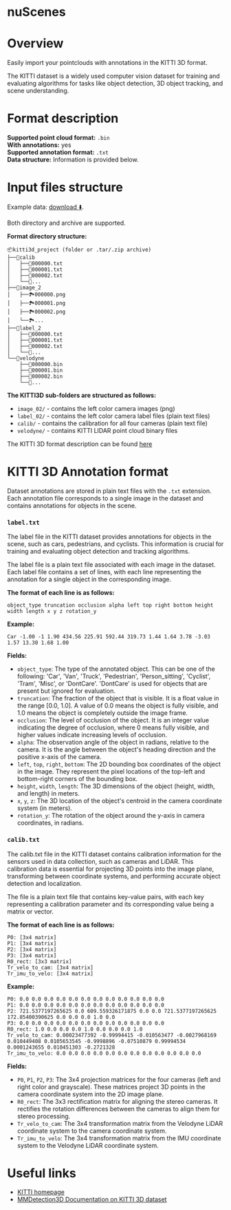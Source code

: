 <h1 align="left" style="border-bottom: 0"> nuScenes </h1>

# Overview

Easily import your pointclouds with annotations in the KITTI 3D format.

The KITTI dataset is a widely used computer vision dataset for training and evaluating algorithms for tasks like object detection, 3D object tracking, and scene understanding.

# Format description

**Supported point cloud format:** `.bin`<br>
**With annotations:** yes<br>
**Supported annotation format:** `.txt`<br>
**Data structure:** Information is provided below.

# Input files structure

Example data: [download ⬇️](https://github.com/user-attachments/files/18378632/kitti3d-sample.zip).

Both directory and archive are supported.

**Format directory structure:**

```text
📦kitti3d_project (folder or .tar/.zip archive)
├──📂calib
│   ├──📄000000.txt
│   ├──📄000001.txt
│   ├──📄000002.txt
│   └──📄...
├──📂image_2
│   ├──🏞️000000.png
│   ├──🏞️000001.png
│   ├──🏞️000002.png
│   └──🏞️...
├──📂label_2
│   ├──📄000000.txt
│   ├──📄000001.txt
│   ├──📄000002.txt
│   └──📄...
└──📂velodyne
    ├──📄000000.bin
    ├──📄000001.bin
    ├──📄000002.bin
    └──📄...
```

**The KITTI3D sub-folders are structured as follows:**

- `image_02/` - contains the left color camera images (png)
- `label_02/` - contains the left color camera label files (plain text files)
- `calib/` - contains the calibration for all four cameras (plain text file)
- `velodyne/` - contains KITTI LIDAR point cloud binary files

The KITTI 3D format description can be found <a href="https://github.com/yanii/kitti-pcl/blob/master/KITTI_README.TXT" target="_blank">here</a>

# KITTI 3D Annotation format

Dataset annotations are stored in plain text files with the `.txt` extension. Each annotation file corresponds to a single image in the dataset and contains annotations for objects in the scene.

### `label.txt`

The label file in the KITTI dataset provides annotations for objects in the scene, such as cars, pedestrians, and cyclists. This information is crucial for training and evaluating object detection and tracking algorithms.

The label file is a plain text file associated with each image in the dataset. Each label file contains a set of lines, with each line representing the annotation for a single object in the corresponding image.

**The format of each line is as follows:**

```text
object_type truncation occlusion alpha left top right bottom height width length x y z rotation_y
```

**Example:**

```text
Car -1.00 -1 1.90 434.56 225.91 592.44 319.73 1.44 1.64 3.78 -3.03 1.57 13.30 1.68 1.00
```

**Fields:**

- `object_type`: The type of the annotated object. This can be one of the following: 'Car', 'Van', 'Truck', 'Pedestrian', 'Person_sitting', 'Cyclist', 'Tram', 'Misc', or 'DontCare'. 'DontCare' is used for objects that are present but ignored for evaluation.
- `truncation`: The fraction of the object that is visible. It is a float value in the range [0.0, 1.0]. A value of 0.0 means the object is fully visible, and 1.0 means the object is completely outside the image frame.
- `occlusion`: The level of occlusion of the object. It is an integer value indicating the degree of occlusion, where 0 means fully visible, and higher values indicate increasing levels of occlusion.
- `alpha`: The observation angle of the object in radians, relative to the camera. It is the angle between the object's heading direction and the positive x-axis of the camera.
- `left`, `top`, `right`, `bottom`: The 2D bounding box coordinates of the object in the image. They represent the pixel locations of the top-left and bottom-right corners of the bounding box.
- `height`, `width`, `length`: The 3D dimensions of the object (height, width, and length) in meters.
- `x`, `y`, `z`: The 3D location of the object's centroid in the camera coordinate system (in meters).
- `rotation_y`: The rotation of the object around the y-axis in camera coordinates, in radians.

### `calib.txt`

The calib.txt file in the KITTI dataset contains calibration information for the sensors used in data collection, such as cameras and LiDAR. This calibration data is essential for projecting 3D points into the image plane, transforming between coordinate systems, and performing accurate object detection and localization.

The file is a plain text file that contains key-value pairs, with each key representing a calibration parameter and its corresponding value being a matrix or vector.

**The format of each line is as follows:**

```text
P0: [3x4 matrix]
P1: [3x4 matrix]
P2: [3x4 matrix]
P3: [3x4 matrix]
R0_rect: [3x3 matrix]
Tr_velo_to_cam: [3x4 matrix]
Tr_imu_to_velo: [3x4 matrix]
```

**Example:**

```text
P0: 0.0 0.0 0.0 0.0 0.0 0.0 0.0 0.0 0.0 0.0 0.0 0.0
P1: 0.0 0.0 0.0 0.0 0.0 0.0 0.0 0.0 0.0 0.0 0.0 0.0
P2: 721.5377197265625 0.0 609.559326171875 0.0 0.0 721.5377197265625 172.85400390625 0.0 0.0 0.0 1.0 0.0
P3: 0.0 0.0 0.0 0.0 0.0 0.0 0.0 0.0 0.0 0.0 0.0 0.0
R0_rect: 1.0 0.0 0.0 0.0 1.0 0.0 0.0 0.0 1.0
Tr_velo_to_cam: 0.00023477392 -0.99994415 -0.010563477 -0.0027968169 0.010449408 0.0105653545 -0.9998896 -0.07510879 0.99994534 0.0001243655 0.010451303 -0.2721328
Tr_imu_to_velo: 0.0 0.0 0.0 0.0 0.0 0.0 0.0 0.0 0.0 0.0 0.0 0.0
```

**Fields:**

- `P0`, `P1`, `P2`, `P3`: The 3x4 projection matrices for the four cameras (left and right color and grayscale). These matrices project 3D points in the camera coordinate system into the 2D image plane.
- `R0_rect`: The 3x3 rectification matrix for aligning the stereo cameras. It rectifies the rotation differences between the cameras to align them for stereo processing.
- `Tr_velo_to_cam`: The 3x4 transformation matrix from the Velodyne LiDAR coordinate system to the camera coordinate system.
- `Tr_imu_to_velo`: The 3x4 transformation matrix from the IMU coordinate system to the Velodyne LiDAR coordinate system.

# Useful links

- <a href="https://www.cvlibs.net/datasets/kitti/" target="_blank">KITTI homepage</a>
- <a href="https://mmdetection3d.readthedocs.io/en/v0.17.3/datasets/kitti_det.html" target="_blank">MMDetection3D Documentation on KITTI 3D dataset</a>